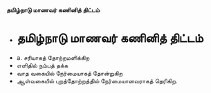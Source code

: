 **தமிழ்நாடு மாணவர் கணினித் திட்டம்**
- # தமிழ்நாடு மாணவர் கணினித் திட்டம்
- a. சரியாகத் தோற்றமளிக்கிற
- எளிதில் நம்பத் தக்க
- வாத வகையில் நேர்மையாகத் தோன்றுகிற
- ஆள்வகையில் புறத்தோற்றத்தில் நேர்மையானவராகத் தெரிகிற.

